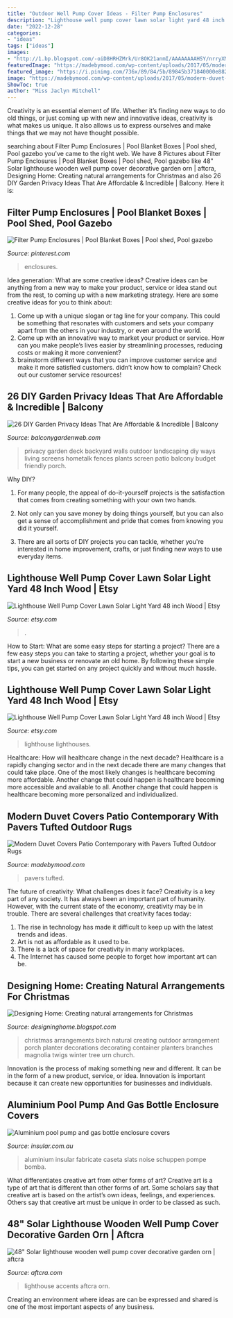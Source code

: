 ```yaml
---
title: "Outdoor Well Pump Cover Ideas - Filter Pump Enclosures"
description: "Lighthouse well pump cover lawn solar light yard 48 inch wood"
date: "2022-12-28"
categories:
- "ideas"
tags: ["ideas"]
images:
- "http://1.bp.blogspot.com/-oiD8HRHZMrk/Ur8OK21anmI/AAAAAAAAHSY/nrryXMjCzuM/s1600/Christmas+container+with+birch+magnolia+twigs.jpg"
featuredImage: "https://madebymood.com/wp-content/uploads/2017/05/modern-duvet-covers-patio-contemporary-with-flat-roof-deck-tiles.jpg"
featured_image: "https://i.pinimg.com/736x/89/84/5b/89845b371840000e8823fe70694b6f65.jpg"
image: "https://madebymood.com/wp-content/uploads/2017/05/modern-duvet-covers-patio-contemporary-with-flat-roof-deck-tiles.jpg"
ShowToc: true
author: "Miss Jaclyn Mitchell"
---
```



Creativity is an essential element of life. Whether it’s finding new ways to do old things, or just coming up with new and innovative ideas, creativity is what makes us unique. It also allows us to express ourselves and make things that we may not have thought possible.

	

		
searching about Filter Pump Enclosures | Pool Blanket Boxes | Pool shed, Pool gazebo you've came to the right web. We have 8 Pictures about Filter Pump Enclosures | Pool Blanket Boxes | Pool shed, Pool gazebo like 48&quot; Solar lighthouse wooden well pump cover decorative garden orn | aftcra, Designing Home: Creating natural arrangements for Christmas and also 26 DIY Garden Privacy Ideas That Are Affordable &amp; Incredible | Balcony. Here it is:
		
    
## Filter Pump Enclosures | Pool Blanket Boxes | Pool Shed, Pool Gazebo

<img loading=lazy src="https://i.pinimg.com/736x/89/84/5b/89845b371840000e8823fe70694b6f65.jpg" onerror="this.onerror=null;this.src='https://tse4.mm.bing.net/th?id=OIP.bpXPQwytkws4i2LPiTGmUAHaJ4&amp;pid=15.1';" alt="Filter Pump Enclosures | Pool Blanket Boxes | Pool shed, Pool gazebo">

_Source: pinterest.com_

>enclosures. 

	

Idea generation: What are some creative ideas?
Creative ideas can be anything from a new way to make your product, service or idea stand out from the rest, to coming up with a new marketing strategy. Here are some creative ideas for you to think about: 
1. Come up with a unique slogan or tag line for your company. This could be something that resonates with customers and sets your company apart from the others in your industry, or even around the world. 
2. Come up with an innovative way to market your product or service. How can you make people’s lives easier by streamlining processes, reducing costs or making it more convenient? 
3. brainstorm different ways that you can improve customer service and make it more satisfied customers. didn’t know how to complain? Check out our customer service resources! 

    
## 26 DIY Garden Privacy Ideas That Are Affordable &amp; Incredible | Balcony

<img loading=lazy src="https://balconygardenweb-lhnfx0beomqvnhspx.netdna-ssl.com/wp-content/uploads/2017/07/3.-Flowering-cover-plants-for-a-privacy-screen.jpg" onerror="this.onerror=null;this.src='https://tse2.mm.bing.net/th?id=OIP.0oNXggcFiDEn5nzLih5sWgHaE6&amp;pid=15.1';" alt="26 DIY Garden Privacy Ideas That Are Affordable &amp; Incredible | Balcony">

_Source: balconygardenweb.com_

>privacy garden deck backyard walls outdoor landscaping diy ways living screens hometalk fences plants screen patio balcony budget friendly porch. 

	

Why DIY?
1. For many people, the appeal of do-it-yourself projects is the satisfaction that comes from creating something with your own two hands.
2. Not only can you save money by doing things yourself, but you can also get a sense of accomplishment and pride that comes from knowing you did it yourself.

3. There are all sorts of DIY projects you can tackle, whether you're interested in home improvement, crafts, or just finding new ways to use everyday items.

    
## Lighthouse Well Pump Cover Lawn Solar Light Yard 48 Inch Wood | Etsy

<img loading=lazy src="https://i.etsystatic.com/11477818/r/il/97d46f/830160673/il_794xN.830160673_bukf.jpg" onerror="this.onerror=null;this.src='https://tse2.mm.bing.net/th?id=OIP.F_X64kRFVB48eXjGJH3e1AHaQM&amp;pid=15.1';" alt="Lighthouse Well Pump Cover Lawn Solar Light Yard 48 inch Wood | Etsy">

_Source: etsy.com_

>. 

	

How to Start: What are some easy steps for starting a project?
There are a few easy steps you can take to starting a project, whether your goal is to start a new business or renovate an old home. By following these simple tips, you can get started on any project quickly and without much hassle.

    
## Lighthouse Well Pump Cover Lawn Solar Light Yard 48 Inch Wood | Etsy

<img loading=lazy src="https://i.etsystatic.com/11477818/r/il/73b1b4/2251644778/il_794xN.2251644778_hipj.jpg" onerror="this.onerror=null;this.src='https://tse1.mm.bing.net/th?id=OIP.ehFdfD99eGN9cq3-XreMsQHaMJ&amp;pid=15.1';" alt="Lighthouse Well Pump Cover Lawn Solar Light Yard 48 inch Wood | Etsy">

_Source: etsy.com_

>lighthouse lighthouses. 

	

Healthcare: How will healthcare change in the next decade?
Healthcare is a rapidly changing sector and in the next decade there are many changes that could take place. One of the most likely changes is healthcare becoming more affordable. Another change that could happen is healthcare becoming more accessible and available to all. Another change that could happen is healthcare becoming more personalized and individualized.

    
## Modern Duvet Covers Patio Contemporary With Pavers Tufted Outdoor Rugs

<img loading=lazy src="https://madebymood.com/wp-content/uploads/2017/05/modern-duvet-covers-patio-contemporary-with-flat-roof-deck-tiles.jpg" onerror="this.onerror=null;this.src='https://tse2.mm.bing.net/th?id=OIP.t_KokFh_hf4G019uNyrnigHaLH&amp;pid=15.1';" alt="Modern Duvet Covers Patio Contemporary with Pavers Tufted Outdoor Rugs">

_Source: madebymood.com_

>pavers tufted. 

	

The future of creativity: What challenges does it face?
Creativity is a key part of any society. It has always been an important part of humanity. However, with the current state of the economy, creativity may be in trouble. There are several challenges that creativity faces today: 
1) The rise in technology has made it difficult to keep up with the latest trends and ideas. 
2) Art is not as affordable as it used to be. 
3) There is a lack of space for creativity in many workplaces. 
4) The Internet has caused some people to forget how important art can be.

    
## Designing Home: Creating Natural Arrangements For Christmas

<img loading=lazy src="http://1.bp.blogspot.com/-oiD8HRHZMrk/Ur8OK21anmI/AAAAAAAAHSY/nrryXMjCzuM/s1600/Christmas+container+with+birch+magnolia+twigs.jpg" onerror="this.onerror=null;this.src='https://tse3.mm.bing.net/th?id=OIP.34dX_7bUGEa9pfxz1Ey7oAAAAA&amp;pid=15.1';" alt="Designing Home: Creating natural arrangements for Christmas">

_Source: designinghome.blogspot.com_

>christmas arrangements birch natural creating outdoor arrangement porch planter decorations decorating container planters branches magnolia twigs winter tree urn church. 

	

Innovation is the process of making something new and different. It can be in the form of a new product, service, or idea. Innovation is important because it can create new opportunities for businesses and individuals.

    
## Aluminium Pool Pump And Gas Bottle Enclosure Covers

<img loading=lazy src="https://www.insular.com.au/wp-content/uploads/2013/09/Aluminium-Pool-Pump-Cover-Sorrento-2.jpg" onerror="this.onerror=null;this.src='https://tse2.mm.bing.net/th?id=OIP.bXr24IvMv5rrDH2zTG-0rAHaFj&amp;pid=15.1';" alt="Aluminium pool pump and gas bottle enclosure covers">

_Source: insular.com.au_

>aluminium insular fabricate caseta slats noise schuppen pompe bomba. 

	

What differentiates creative art from other forms of art?
Creative art is a type of art that is different than other forms of art. Some scholars say that creative art is based on the artist’s own ideas, feelings, and experiences. Others say that creative art must be unique in order to be classed as such.

    
## 48&quot; Solar Lighthouse Wooden Well Pump Cover Decorative Garden Orn | Aftcra

<img loading=lazy src="http://www.aftcra.com/uploads/cache/products/5/0/5016ba168b260cdda0cbfdd6d13c219dac3ae541_283583_777201_579x.jpg" onerror="this.onerror=null;this.src='https://tse1.mm.bing.net/th?id=OIP.HyjXBOHdfv8-Y0ckpQ06tQHaKb&amp;pid=15.1';" alt="48&quot; Solar lighthouse wooden well pump cover decorative garden orn | aftcra">

_Source: aftcra.com_

>lighthouse accents aftcra orn. 

	

Creating an environment where ideas are can be expressed and shared is one of the most important aspects of any business.

